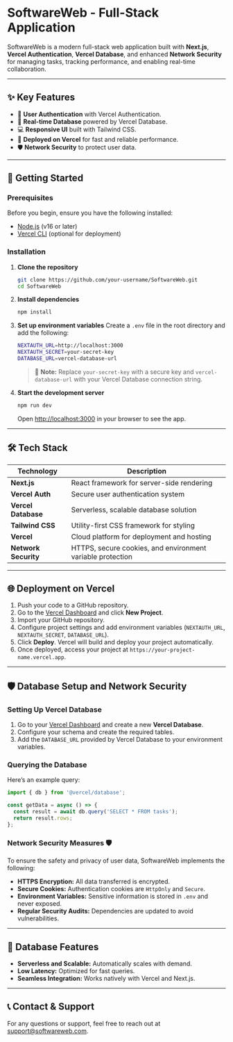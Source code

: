 # SoftwareWeb - Full-Stack Application

SoftwareWeb is a modern full-stack web application built with **Next.js**, **Vercel Authentication**, **Vercel Database**, and enhanced **Network Security** for managing tasks, tracking performance, and enabling real-time collaboration.

---

## ✨ Key Features
- 🔐 **User Authentication** with Vercel Authentication.
- 📡 **Real-time Database** powered by Vercel Database.
- 💻 **Responsive UI** built with Tailwind CSS.
- 🚀 **Deployed on Vercel** for fast and reliable performance.
- 🛡️ **Network Security** to protect user data.

---

## 🚀 Getting Started

### Prerequisites
Before you begin, ensure you have the following installed:
- [Node.js](https://nodejs.org/) (v16 or later)
- [Vercel CLI](https://vercel.com/cli) (optional for deployment)

### Installation

1. **Clone the repository**
   ```bash
   git clone https://github.com/your-username/SoftwareWeb.git
   cd SoftwareWeb
   ```

2. **Install dependencies**
   ```bash
   npm install
   ```

3. **Set up environment variables**
   Create a `.env` file in the root directory and add the following:
   ```bash
   NEXTAUTH_URL=http://localhost:3000
   NEXTAUTH_SECRET=your-secret-key
   DATABASE_URL=vercel-database-url
   ```
   > 🔑 **Note:** Replace `your-secret-key` with a secure key and `vercel-database-url` with your Vercel Database connection string.

4. **Start the development server**
   ```bash
   npm run dev
   ```
   Open [http://localhost:3000](http://localhost:3000) in your browser to see the app.

---

## 🛠 Tech Stack
| **Technology**     | **Description**                               |
|--------------------|---------------------------------------------|
| **Next.js**        | React framework for server-side rendering    |
| **Vercel Auth**    | Secure user authentication system           |
| **Vercel Database**| Serverless, scalable database solution      |
| **Tailwind CSS**   | Utility-first CSS framework for styling      |
| **Vercel**         | Cloud platform for deployment and hosting   |
| **Network Security**| HTTPS, secure cookies, and environment variable protection |

---

## 🌐 Deployment on Vercel
1. Push your code to a GitHub repository.
2. Go to the [Vercel Dashboard](https://vercel.com/dashboard) and click **New Project**.
3. Import your GitHub repository.
4. Configure project settings and add environment variables (`NEXTAUTH_URL`, `NEXTAUTH_SECRET`, `DATABASE_URL`).
5. Click **Deploy**. Vercel will build and deploy your project automatically.
6. Once deployed, access your project at `https://your-project-name.vercel.app`.

---

## 🛡️ Database Setup and Network Security

### Setting Up Vercel Database
1. Go to your [Vercel Dashboard](https://vercel.com/dashboard) and create a new **Vercel Database**.
2. Configure your schema and create the required tables.
3. Add the `DATABASE_URL` provided by Vercel Database to your environment variables.

### Querying the Database
Here’s an example query:
```javascript
import { db } from '@vercel/database';

const getData = async () => {
  const result = await db.query('SELECT * FROM tasks');
  return result.rows;
};
```

### Network Security Measures 🛡️
To ensure the safety and privacy of user data, SoftwareWeb implements the following:
- **HTTPS Encryption:** All data transferred is encrypted.
- **Secure Cookies:** Authentication cookies are `HttpOnly` and `Secure`.
- **Environment Variables:** Sensitive information is stored in `.env` and never exposed.
- **Regular Security Audits:** Dependencies are updated to avoid vulnerabilities.

---

## 🌟 Database Features
- **Serverless and Scalable:** Automatically scales with demand.
- **Low Latency:** Optimized for fast queries.
- **Seamless Integration:** Works natively with Vercel and Next.js.

---

## 📞 Contact & Support
For any questions or support, feel free to reach out at [support@softwareweb.com](mailto:support@softwareweb.com).
